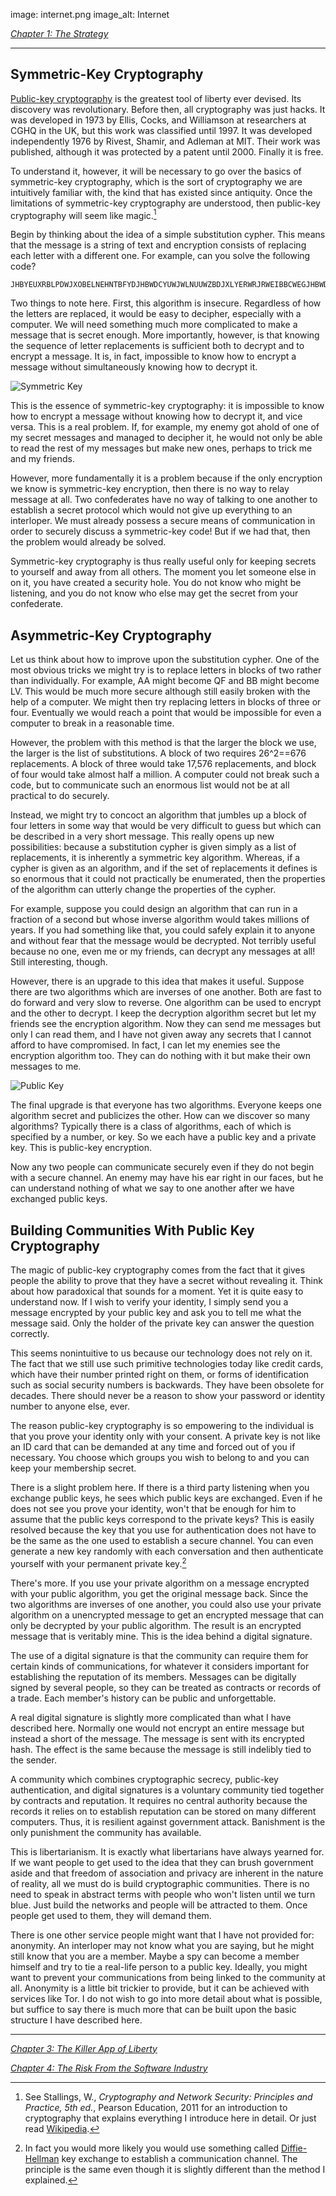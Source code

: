 image: internet.png
image_alt: Internet

[_Chapter 1: The Strategy_](/mempool/crypto-anarchy-and-libertarian-entrepreneurship-1/ "Crypto-Anarchy and Libertarian Entrepreneurship – Chapter 1: The Strategy")

* * *

## Symmetric-Key Cryptography

[Public-key cryptography](http://en.wikipedia.org/wiki/Public-key_cryptography) is the greatest tool of liberty ever devised. Its discovery was revolutionary. Before then, all cryptography was just hacks. It was developed in 1973 by Ellis, Cocks, and Williamson at researchers at CGHQ in the UK, but this work was classified until 1997. It was developed independently 1976 by Rivest, Shamir, and Adleman at MIT. Their work was published, although it was protected by a patent until 2000. Finally it is free.

To understand it, however, it will be necessary to go over the basics of symmetric-key cryptography, which is the sort of cryptography we are intuitively familiar with, the kind that has existed since antiquity. Once the limitations of symmetric-key cryptography are understood, then public-key cryptography will seem like magic.[^1]

Begin by thinking about the idea of a simple substitution cypher. This means that the message is a string of text and encryption consists of replacing each letter with a different one. For example, can you solve the following code?

```
JHBYEUXRBLPDWJXOBELNEHNTBFYDJHBWDCYUWJWLNUUWZBDJXLYERWRJRWEIBBCWEGJHBWDOYEBXWEJHBWDYSECYLIBJRUXRNEMBDRCYYEBD
```

Two things to note here. First, this algorithm is insecure. Regardless of how the letters are replaced, it would be easy to decipher, especially with a computer. We will need something much more complicated to make a message that is secret enough. More importantly, however, is that knowing the sequence of letter replacements is sufficient both to decrypt and to encrypt a message. It is, in fact, impossible to know how to encrypt a message without simultaneously knowing how to decrypt it.

<div class="my-4 text-center">
  <img class="img-responsive center-block" alt="Symmetric Key" src="/static/img/mempool/crypto-anarchy-and-libertarian-entrepreneurship-2/symmetric.jpg"/>
</div>

This is the essence of symmetric-key cryptography: it is impossible to know how to encrypt a message without knowing how to decrypt it, and vice versa. This is a real problem. If, for example, my enemy got ahold of one of my secret messages and managed to decipher it, he would not only be able to read the rest of my messages but make new ones, perhaps to trick me and my friends.

However, more fundamentally it is a problem because if the only encryption we know is symmetric-key encryption, then there is no way to relay message at all. Two confederates have no way of talking to one another to establish a secret protocol which would not give up everything to an interloper. We must already possess a secure means of communication in order to securely discuss a symmetric-key code! But if we had that, then the problem would already be solved.

Symmetric-key cryptography is thus really useful only for keeping secrets to yourself and away from all others. The moment you let someone else in on it, you have created a security hole. You do not know who might be listening, and you do not know who else may get the secret from your confederate.

## Asymmetric-Key Cryptography

Let us think about how to improve upon the substitution cypher. One of the most obvious tricks we might try is to replace letters in blocks of two rather than individually. For example, AA might become QF and BB might become LV. This would be much more secure although still easily broken with the help of a computer. We might then try replacing letters in blocks of three or four. Eventually we would reach a point that would be impossible for even a computer to break in a reasonable time.

However, the problem with this method is that the larger the block we use, the larger is the list of substitutions. A block of two requires 26^2==676 replacements. A block of three would take 17,576 replacements, and block of four would take almost half a million. A computer could not break such a code, but to communicate such an enormous list would not be at all practical to do securely.

Instead, we might try to concoct an algorithm that jumbles up a block of four letters in some way that would be very difficult to guess but which can be described in a very short message. This really opens up new possibilities: because a substitution cypher is given simply as a list of replacements, it is inherently a symmetric key algorithm. Whereas, if a cypher is given as an algorithm, and if the set of replacements it defines is so enormous that it could not practically be enumerated, then the properties of the algorithm can utterly change the properties of the cypher.

For example, suppose you could design an algorithm that can run in a fraction of a second but whose inverse algorithm would takes millions of years. If you had something like that, you could safely explain it to anyone and without fear that the message would be decrypted. Not terribly useful because no one, even me or my friends, can decrypt any messages at all! Still interesting, though.

However, there is an upgrade to this idea that makes it useful. Suppose there are two algorithms which are inverses of one another. Both are fast to do forward and very slow to reverse. One algorithm can be used to encrypt and the other to decrypt. I keep the decryption algorithm secret but let my friends see the encryption algorithm. Now they can send me messages but only I can read them, and I have not given away any secrets that I cannot afford to have compromised. In fact, I can let my enemies see the encryption algorithm too. They can do nothing with it but make their own messages to me.

<div class="my-4 text-center">
  <img class="img-responsive center-block" alt="Public Key" src="/static/img/mempool/crypto-anarchy-and-libertarian-entrepreneurship-2/public-key.jpg"/>
</div>

The final upgrade is that everyone has two algorithms. Everyone keeps one algorithm secret and publicizes the other. How can we discover so many algorithms? Typically there is a class of algorithms, each of which is specified by a number, or key. So we each have a public key and a private key. This is public-key encryption.

Now any two people can communicate securely even if they do not begin with a secure channel. An enemy may have his ear right in our faces, but he can understand nothing of what we say to one another after we have exchanged public keys.

## Building Communities With Public Key Cryptography

The magic of public-key cryptography comes from the fact that it gives people the ability to prove that they have a secret without revealing it. Think about how paradoxical that sounds for a moment. Yet it is quite easy to understand now. If I wish to verify your identity, I simply send you a message encrypted by your public key and ask you to tell me what the message said. Only the holder of the private key can answer the question correctly.

This seems nonintuitive to us because our technology does not rely on it. The fact that we still use such primitive technologies today like credit cards, which have their number printed right on them, or forms of identification such as social security numbers is backwards. They have been obsolete for decades. There should never be a reason to show your password or identity number to anyone else, ever.

The reason public-key cryptography is so empowering to the individual is that you prove your identity only with your consent. A private key is not like an ID card that can be demanded at any time and forced out of you if necessary. You choose which groups you wish to belong to and you can keep your membership secret.

There is a slight problem here. If there is a third party listening when you exchange public keys, he sees which public keys are exchanged. Even if he does not see you prove your identity, won't that be enough for him to assume that the public keys correspond to the private keys? This is easily resolved because the key that you use for authentication does not have to be the same as the one used to establish a secure channel. You can even generate a new key randomly with each conversation and then authenticate yourself with your permanent private key.[^2]

There's more. If you use your private algorithm on a message encrypted with your public algorithm, you get the original message back. Since the two algorithms are inverses of one another, you could also use your private algorithm on a unencrypted message to get an encrypted message that can only be decrypted by your public algorithm. The result is an encrypted message that is veritably mine. This is the idea behind a digital signature.

The use of a digital signature is that the community can require them for certain kinds of communications, for whatever it considers important for establishing the reputation of its members. Messages can be digitally signed by several people, so they can be treated as contracts or records of a trade. Each member's history can be public and unforgettable.

A real digital signature is slightly more complicated than what I have described here. Normally one would not encrypt an entire message but instead a short of the message. The message is sent with its encrypted hash. The effect is the same because the message is still indelibly tied to the sender.

A community which combines cryptographic secrecy, public-key authentication, and digital signatures is a voluntary community tied together by contracts and reputation. It requires no central authority because the records it relies on to establish reputation can be stored on many different computers. Thus, it is resilient against government attack. Banishment is the only punishment the community has available.

This is libertarianism. It is exactly what libertarians have always yearned for. If we want people to get used to the idea that they can brush government aside and that freedom of association and privacy are inherent in the nature of reality, all we must do is build cryptographic communities. There is no need to speak in abstract terms with people who won't listen until we turn blue. Just build the networks and people will be attracted to them. Once people get used to them, they will demand them.

There is one other service people might want that I have not provided for: anonymity. An interloper may not know what you are saying, but he might still know that you are a member. Maybe a spy can become a member himself and try to tie a real-life person to a public key. Ideally, you might want to prevent your communications from being linked to the community at all. Anonymity is a little bit trickier to provide, but it can be achieved with services like Tor. I do not wish to go into more detail about what is possible, but suffice to say there is much more that can be built upon the basic structure I have described here.

* * *

[_Chapter 3: The Killer App of Liberty_](/mempool/crypto-anarchy-and-libertarian-entrepreneurship-3/ "Crypto-Anarchy and Libertarian Entrepreneurship – Chapter 3: The Killer App of Liberty")

[_Chapter 4: The Risk From the Software Industry_](/mempool/crypto-anarchy-and-libertarian-entrepreneurship-4/ "Crypto-Anarchy and Libertarian Entrepreneurship – Chapter 4: The Risk From the Software Industry")

[^1]: See Stallings, W., _Cryptography and Network Security: Principles and Practice, 5th ed._, Pearson Education, 2011 for an introduction to cryptography that explains everything I introduce here in detail. Or just read [Wikipedia](http://en.wikipedia.org/wiki/Public-key_cryptography).

[^2]: In fact you would more likely you would use something called [Diffie-Hellman](http://www.youtube.com/watch?v=YEBfamv-_do) key exchange to establish a communication channel. The principle is the same even though it is slightly different than the method I explained.

